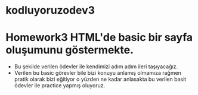 # kodluyoruzodev3

# Homework3 HTML'de basic bir sayfa oluşumunu göstermekte.
- Bu şekilde verilen ödevler ile kendimizi adım adım ileri taşıyacağız.
- Verilen bu basic görevler bile bizi konuyu anlamış olmamıza rağmen pratik olarak bizi eğitiyor o yüzden ne kadar anlasakta bu verilen basit ödevler ile practice yapmış oluyoruz.
